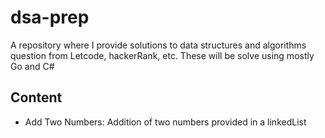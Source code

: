 # dsa-prep
A repository where I provide solutions to data structures and algorithms question from Letcode, hackerRank, etc. These will be solve using mostly Go and C#

## Content
- Add Two Numbers: Addition of two numbers provided in a linkedList
